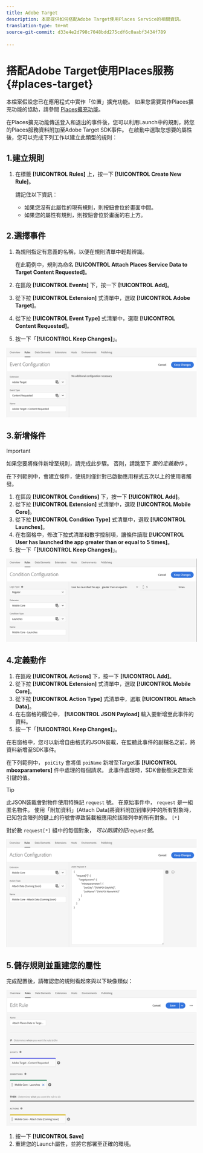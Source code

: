 ```yaml
---
title: Adobe Target
description: 本節提供如何搭配Adobe Target使用Places Service的相關資訊。
translation-type: tm+mt
source-git-commit: d33e4e2d798c7048bdd275cdf6c0aabf3434f789

---
```



# 搭配Adobe Target使用Places服務 {#places-target}

本檔案假設您已在應用程式中實作「位置」擴充功能。 如果您需要實作Places擴充功能的協助，請參閱 [Places擴充功能](/help/places-ext-aep-sdks/places-extension/places-extension.md)。

在Places擴充功能傳送登入和退出的事件後，您可以利用Launch中的規則，將您的Places服務資料附加至Adobe Target SDK事件。 在啟動中選取您想要的屬性後，您可以完成下列工作以建立此類型的規則：

## 1.建立規則

1. 在標籤 **[!UICONTROL Rules]** 上，按一下 **[!UICONTROL Create New Rule]**。

   請記住以下資訊：

   * 如果您沒有此屬性的現有規則，則按鈕會位於畫面中間。
   * 如果您的屬性有規則，則按鈕會位於畫面的右上方。

## 2.選擇事件

1. 為規則指定有意義的名稱，以便在規則清單中輕鬆辨識。

   在此範例中，規則為命名 **[!UICONTROL Attach Places Service Data to Target Content Requested]**。

1. 在區段 **[!UICONTROL Events]** 下，按一下 **[!UICONTROL Add]**。
1. 從下拉 **[!UICONTROL Extension]** 式清單中，選取 **[!UICONTROL Adobe Target]**。
1. 從下拉 **[!UICONTROL Event Type]** 式清單中，選取 **[!UICONTROL Content Requested]**。
1. 按一下「**[!UICONTROL Keep Changes]**」。

![新增事件](/help/assets/ad-setEvent_target.png)

## 3.新增條件

>[!IMPORTANT]
>
>如果您要將條件新增至規則，請完成此步驟。 否則，請跳至下 *面的定義動作* 。

在下列範例中，會建立條件，使規則僅針對已啟動應用程式五次以上的使用者觸發。

1. 在區段 **[!UICONTROL Conditions]** 下，按一下 **[!UICONTROL Add]**。
1. 從下拉 **[!UICONTROL Extension]** 式清單中，選取 **[!UICONTROL Mobile Core]**。
1. 從下拉 **[!UICONTROL Condition Type]** 式清單中，選取 **[!UICONTROL Launches]**。
1. 在右窗格中，修改下拉式清單和數字控制項，讓條件讀取 **[!UICONTROL User has launched the app greater than or equal to 5 times]**。
1. 按一下「**[!UICONTROL Keep Changes]**」。

![新增條件](/help/assets/ad-setCondition_target.png)

## 4.定義動作

1. 在區段 **[!UICONTROL Actions]** 下，按一下 **[!UICONTROL Add]**。
1. 從下拉 **[!UICONTROL Extension]** 式清單中，選取 **[!UICONTROL Mobile Core]**。
1. 從下拉 **[!UICONTROL Action Type]** 式清單中，選取 **[!UICONTROL Attach Data]**。
1. 在右窗格的欄位中， **[!UICONTROL JSON Payload]** 輸入要新增至此事件的資料。
1. 按一下「**[!UICONTROL Keep Changes]**」。

在右窗格中，您可以新增自由格式的JSON裝載，在監聽此事件的副檔名之前，將資料新增至SDK事件。

在下列範例中， `poiCity` 會將值 `poiName` 新增至Target事 **[!UICONTROL mboxparameters]** 件中處理的每個請求。 此事件處理時，SDK會動態決定新索引鍵的值。

>[!TIP]
>
>此JSON裝載會對物件使用特殊記 `request` 號。 在原始事件中， `request` 是一組匿名物件。 使用「附加資料」(Attach Data)將資料附加到陣列中的所有對象時，已知包含陣列的鍵上的符號會導致裝載被應用於該陣列中的所有對象。 `[*]`
>
>對於數 `request[*]` 組中的每個對象， _可以朗讀的記`request`號_。

![定義動作](/help/assets/ad-setAction-target.png)

## 5.儲存規則並重建您的屬性

完成配置後，請確認您的規則看起來與以下映像類似：

![已完成規則](/help/assets/ad-ruleComplete-target.png)

1. 按一下 **[!UICONTROL Save]**
1. 重建您的Launch屬性，並將它部署至正確的環境。
